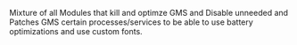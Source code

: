 Mixture of all Modules that kill and optimze GMS and Disable unneeded and Patches GMS certain processes/services to be able to use battery optimizations and use custom fonts.
